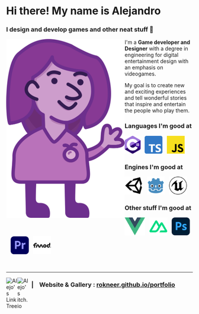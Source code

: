 # Hi there! My name is Alejandro

### **I design and develop games and other neat stuff** 🍅

<img
  img align="left"
  alt="A cartoony drawing in shades of purple of Alejandro, the GitHub owner, waving and smiling warmly."
  src="./assets/Me.png"
  width="320"
/>

I'm a **Game developer and Designer** with a degree in engineering for digital entertainment design with an emphasis on videogames.

My goal is to create new and exciting experiences and tell wonderful stories that inspire and entertain the people who play them.

### Languages I'm good at

<img alt="C#" title="C#" src="./assets/cSharp.svg" height="48">&nbsp;&nbsp;
<img alt="TypeScript" title="TypeScript" src="./assets/typeScript.svg" height="48">&nbsp;&nbsp;
<img alt="JavaScript" title="JavaScript" src="./assets/javaScript.svg" height="48">

### Engines I'm good at

<img alt="Unity" title="Unity" src="./assets/unity.svg" height="48">&nbsp;&nbsp;
<img alt="Godot" title="Godot" src="./assets/godot.svg" height="48">&nbsp;&nbsp;
<img alt="Unreal" title="Unreal" src="./assets/unreal.svg" height="48">

### Other stuff I'm good at

<img alt="Vue" title="Vue" src="./assets/vue.svg" height="48">&nbsp;&nbsp;
<img alt="Nuxt" title="Nuxt" src="./assets/nuxt.svg" height="48">&nbsp;&nbsp;
<img alt="Photoshop" title="Photoshop" src="./assets/photoshop.svg" height="48">&nbsp;&nbsp;
<img alt="Premiere" title="Premiere" src="./assets/premiere.svg" height="48">&nbsp;&nbsp;
<img alt="FMOD" title="FMOD" src="./assets/fmod.svg" height="48">

&nbsp;

----

<a href="https://linktr.ee/rokneer">
  <img align="left" alt="Alejo's LinkTree" width="30px" src="https://simpleicons.now.sh/linktree/CD9DCC" />
</a>
<a href="https://rokneer.itch.io/">
  <img align="left" alt="Alejo's itch.io" width="30px" src="https://simpleicons.now.sh/itchdotio/CD9DCC" />
</a>
<!-- <a href="https://linkedin.com/in/alejandro-hincapie">
  <img align="left" alt="Alejo's LinkedIn" width="30px" src="https://simpleicons.now.sh/linkedin/CD9DCC" />
</a> -->

### &nbsp;&nbsp;**|** &nbsp;&nbsp; **Website & Gallery :** [rokneer.github.io/portfolio](https://rokneer.github.io/portfolio/)

